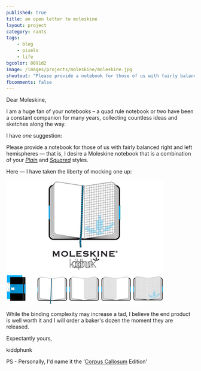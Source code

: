 ```yaml
---
published: true
title: an open letter to moleskine
layout: project
category: rants
tags:
    - blog
    - pixels
    - life
bgcolor: 0091d2
image: /images/projects/moleskine/moleskine.jpg
shoutout: "Please provide a notebook for those of us with fairly balanced right and left hemispheres &mdash; that is, I desire a Moleskine notebook that is a combination of your Plain and Squared styles."
fbcomments: false
---
```

Dear Moleskine,

I am a huge fan of your notebooks &ndash; a quad rule notebook or two have been a constant companion for many years, collecting countless ideas and sketches along the way.

I have *one* suggestion: 

Please provide a notebook for those of us with fairly balanced right and left hemispheres &mdash; 
that is, I desire a Moleskine notebook that is a combination of your *[Plain](http://www.moleskine.com/catalogue/classic/hard_black_cover/plain_notebook__large.php)* and *[Squared](http://www.moleskine.com/catalogue/classic/hard_black_cover/squared_notebook__large.php)* styles. 

Here &mdash; I have taken the liberty of mocking one up:

![moleskine - kiddphunk corpus callosum edition](/images/projects/moleskine/moleskine_mock_s.jpg "bpcl_img_moleskin")

While the binding complexity may increase a tad, I believe the end product is well worth it and I will order a baker's dozen the moment they are released.


Expectantly yours,

kiddphunk


PS - Personally, I'd name it the '[Corpus Callosum](http://en.wikipedia.org/wiki/Corpus_callosum "bpcl_href_corpus") Edition'
